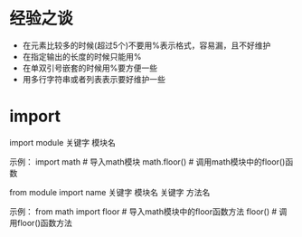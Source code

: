 # 经验之谈
- 在元素比较多的时候(超过5个)不要用%表示格式，容易漏，且不好维护
- 在指定输出的长度的时候只能用%
- 在单双引号嵌套的时候用%要方便一些
- 用多行字符串或者列表表示要好维护一些

# import

import module
关键字 模块名

示例：
import math         # 导入math模块
math.floor()        # 调用math模块中的floor()函数


from module import name
关键字 模块名 关键字 方法名

示例：
from math import floor         # 导入math模块中的floor函数方法
floor()                        # 调用floor()函数方法
